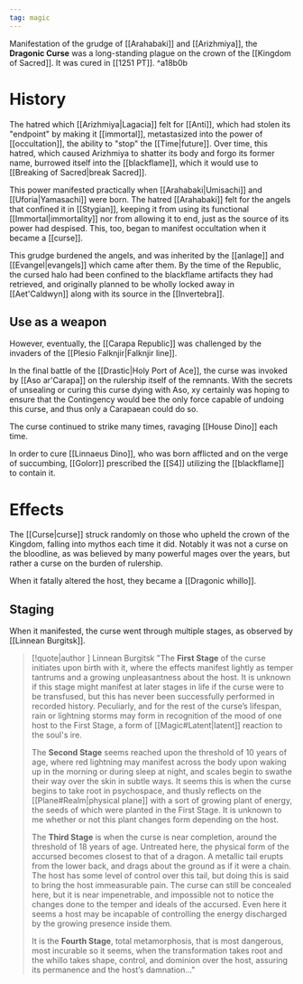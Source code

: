 ```yaml
---
tag: magic
---
```

Manifestation of the grudge of [[Arahabaki]] and [[Arizhmiya]], the **Dragonic Curse** was a long-standing plague on the crown of the [[Kingdom of Sacred]]. It was cured in [[1251 PT]]. ^a18b0b

# History
The hatred which [[Arizhmiya|Lagacia]] felt for [[Anti]], which had stolen its "endpoint" by making it [[immortal]], metastasized into the power of [[occultation]], the ability to "stop" the [[Time|future]]. Over time, this hatred, which caused Arizhmiya to shatter its body and forgo its former name, burrowed itself into the [[blackflame]], which it would use to [[Breaking of Sacred|break Sacred]].

This power manifested practically when [[Arahabaki|Umisachi]] and [[Uforia|Yamasachi]] were born. The hatred [[Arahabaki]] felt for the angels that confined it in [[Stygian]], keeping it from using its functional [[Immortal|immortality]] nor from allowing it to end, just as the source of its power had despised. This, too, began to manifest occultation when it became a [[curse]].

This grudge burdened the angels, and was inherited by the [[anlage]] and [[Evangel|evangels]] which came after them. By the time of the Republic, the cursed halo had been confined to the blackflame artifacts they had retrieved, and originally planned to be wholly locked away in [[Aet'Caldwyn]] along with its source in the [[Invertebra]]. 

## Use as a weapon
However, eventually, the [[Carapa Republic]] was challenged by the invaders of the [[Plesio Falknjir|Falknjir line]]. 

In the final battle of the [[Drastic|Holy Port of Ace]], the curse was invoked by [[Aso ar'Carapa]] on the rulership itself of the remnants. With the secrets of unsealing or curing this curse dying with Aso, xy certainly was hoping to ensure that the Contingency would bee the only force capable of undoing this curse, and thus only a Carapaean could do so.

The curse continued to strike many times, ravaging [[House Dino]] each time.

In order to cure [[Linnaeus Dino]], who was born afflicted and on the verge of succumbing, [[Golorr]] prescribed the [[S4]] utilizing the [[blackflame]] to contain it.

# Effects
The [[Curse|curse]] struck randomly on those who upheld the crown of the Kingdom, falling into mythos each time it did. Notably it was not a curse on the bloodline, as was believed by many powerful mages over the years, but rather a curse on the burden of rulership. 

When it fatally altered the host, they became a [[Dragonic whillo]].
## Staging
When it manifested, the curse went through multiple stages, as observed by [[Linnean Burgitsk]]. 
>[!quote|author ] Linnean Burgitsk
"The **First Stage** of the curse initiates upon birth with it, where the effects manifest lightly as temper tantrums and a growing unpleasantness about the host. It is unknown if this stage might manifest at later stages in life if the curse were to be transfused, but this has never been successfully performed in recorded history. Peculiarly, and for the rest of the curse’s lifespan, rain or lightning storms may form in recognition of the mood of one host to the First Stage, a form of [[Magic#Latent|latent]] reaction to the soul's ire. 
>
> The **Second Stage** seems reached upon the threshold of 10 years of age, where red lightning may manifest across the body upon waking up in the morning or during sleep at night, and scales begin to swathe their way over the skin in subtle ways. It seems this is when the curse begins to take root in psychospace, and thusly reflects on the [[Plane#Realm|physical plane]] with a sort of growing plant of energy, the seeds of which were planted in the First Stage. It is unknown to me whether or not this plant changes form depending on the host. 
> 
> The **Third Stage** is when the curse is near completion, around the threshold of 18 years of age. Untreated here, the physical form of the accursed becomes closest to that of a dragon. A metallic tail erupts from the lower back, and drags about the ground as if it were a chain. The host has some level of control over this tail, but doing this is said to bring the host immeasurable pain. The curse can still be concealed here, but it is near impenetrable, and impossible not to notice the changes done to the temper and ideals of the accursed. Even here it seems a host may be incapable of controlling the energy discharged by the growing presence inside them. 
>
> It is the **Fourth Stage**, total metamorphosis, that is most dangerous, most incurable so it seems, when the transformation takes root and the whillo takes shape, control, and dominion over the host, assuring its permanence and the host’s damnation..."
